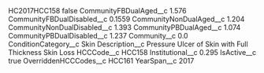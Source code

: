 <?xml version="1.0" encoding="UTF-8"?>
<CustomMetadata xmlns="http://soap.sforce.com/2006/04/metadata" xmlns:xsi="http://www.w3.org/2001/XMLSchema-instance" xmlns:xsd="http://www.w3.org/2001/XMLSchema">
    <label>HC2017HCC158</label>
    <protected>false</protected>
    <values>
        <field>CommunityFBDualAged__c</field>
        <value xsi:type="xsd:double">1.576</value>
    </values>
    <values>
        <field>CommunityFBDualDisabled__c</field>
        <value xsi:type="xsd:double">0.1559</value>
    </values>
    <values>
        <field>CommunityNonDualAged__c</field>
        <value xsi:type="xsd:double">1.204</value>
    </values>
    <values>
        <field>CommunityNonDualDisabled__c</field>
        <value xsi:type="xsd:double">1.393</value>
    </values>
    <values>
        <field>CommunityPBDualAged__c</field>
        <value xsi:type="xsd:double">1.074</value>
    </values>
    <values>
        <field>CommunityPBDualDisabled__c</field>
        <value xsi:type="xsd:double">1.237</value>
    </values>
    <values>
        <field>Community__c</field>
        <value xsi:type="xsd:double">0.0</value>
    </values>
    <values>
        <field>ConditionCategory__c</field>
        <value xsi:type="xsd:string">Skin</value>
    </values>
    <values>
        <field>Description__c</field>
        <value xsi:type="xsd:string">Pressure Ulcer of Skin with Full Thickness Skin Loss</value>
    </values>
    <values>
        <field>HCCCode__c</field>
        <value xsi:type="xsd:string">HCC158</value>
    </values>
    <values>
        <field>Institutional__c</field>
        <value xsi:type="xsd:double">0.295</value>
    </values>
    <values>
        <field>IsActive__c</field>
        <value xsi:type="xsd:boolean">true</value>
    </values>
    <values>
        <field>OverriddenHCCCodes__c</field>
        <value xsi:type="xsd:string">HCC161</value>
    </values>
    <values>
        <field>YearSpan__c</field>
        <value xsi:type="xsd:string">2017</value>
    </values>
</CustomMetadata>
